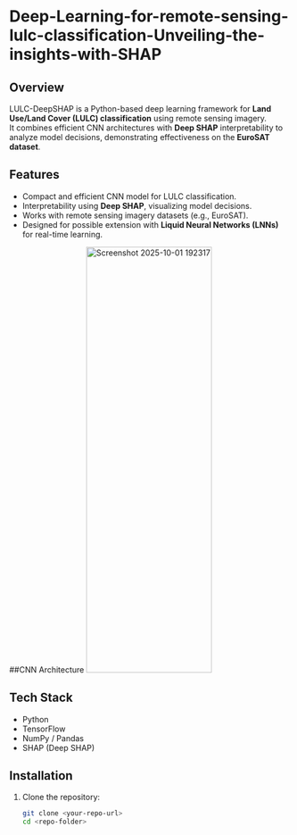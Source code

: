 # Deep-Learning-for-remote-sensing-lulc-classification-Unveiling-the-insights-with-SHAP



## Overview
LULC-DeepSHAP is a Python-based deep learning framework for **Land Use/Land Cover (LULC) classification** using remote sensing imagery.  
It combines efficient CNN architectures with **Deep SHAP** interpretability to analyze model decisions, demonstrating effectiveness on the **EuroSAT dataset**.

## Features
- Compact and efficient CNN model for LULC classification.
- Interpretability using **Deep SHAP**, visualizing model decisions.
- Works with remote sensing imagery datasets (e.g., EuroSAT).
- Designed for possible extension with **Liquid Neural Networks (LNNs)** for real-time learning.

##CNN Architecture
<img width="225" height="763" alt="Screenshot 2025-10-01 192317" src="https://github.com/user-attachments/assets/cc24261e-ca09-4b93-96a5-30a9e6b904be" />




## Tech Stack
- Python  
- TensorFlow  
- NumPy / Pandas  
- SHAP (Deep SHAP)  

## Installation
1. Clone the repository:
   ```bash
   git clone <your-repo-url>
   cd <repo-folder>
